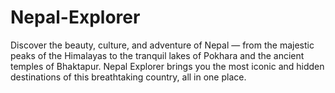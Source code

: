# Nepal-Explorer
Discover the beauty, culture, and adventure of Nepal — from the majestic peaks of the Himalayas to the tranquil lakes of Pokhara and the ancient temples of Bhaktapur. Nepal Explorer brings you the most iconic and hidden destinations of this breathtaking country, all in one place.
